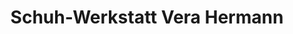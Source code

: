 ---
title: "Schuh-Werkstatt Vera Hermann"
url: /meersburg/schuh-werkstatt-vera-hermann/
shop: Schuhe
---
